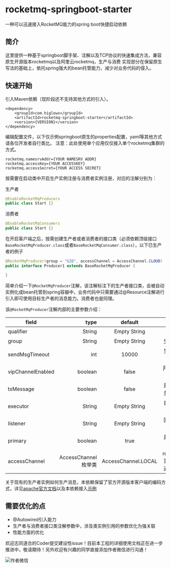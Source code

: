 # rocketmq-springboot-starter
一种可以迅速接入RocketMQ能力的spring boot快捷启动依赖

## 简介
这里提供一种基于springboot脚手架、注解以及TCP协议的快速集成方法，兼容原生开源版本rocketmq以及阿里云rocketmq，生产与消费
实现部分在保留原生写法的基础上，依托spring强大的bean托管能力，减少对业务代码的侵入。

## 快速开始

引入Maven依赖（现阶段还不支持其他方式的引入）。
```mxml
<dependency>
    <groupId>com.higlowx</groupId>
    <artifactId>rocketmq-springboot-starter</artifactId>
    <version>{VERSION}</version>
</dependency>
```
编辑配置文件，以下仅示例springboot原生的properties配置，yaml等其他方式请各位开发者自行类比。
注意：此处使用单个应用仅仅接入单个rocketmq集群的方式。
```properties
rocketmq.namesrvAddr={YOUR NAMESRV ADDR}
rocketmq.accessKey={YOUR ACCESSKEY}
rocketmq.accessSecret={YOUR ACCESS SECRET}
```
按需要在启动类中开启生产实例注册与消费者实例注册，对应的注解分别为：

生产者
```java
@EnableRocketMqProducers
public class Start {}
```
消费者
```java
@EnableRocketMqConsumers
public class Start {}
```

在开启客户端之后，按需创建生产者或者消费者的接口类（必须依赖顶级接口`BaseRocketMqProducer.class`或者`BaseRocketMqConsumer.class`），以下已生产者的例子

```java
@RocketMqProducer(group = "GID", accessChannel = AccessChannel.CLOUD)
public interface Producer1 extends BaseRocketMqProducer {

}
```
简单介绍一下`@RocketMqProducer`注解，该注解标注下的生产者接口类，会被自动实例化成bean托管到spring容器中，业务代码中只需要通过@Resource注解进行引入即可使用目标生产者的消息能力。消费者也是同理。

该`@RocketMqProducer`注解内部的主要参数介绍：

| field        | type    |  default  |  desc  |
| --------   | -----:   | :----: | :----: |
| qualifier        | String      |   Empty String    |  限定值  |
| group        | String      |   Empty String    |  生产者组  |
| sendMsgTimeout        | int      |   10000    |  生产超时时间  |
| vipChannelEnabled        | boolean      |   false    |  开启vip接入方式  |
| txMessage        | boolean      |   false    |  是否为事务型消息  |
| executor        | String      |   Empty String    |  自定义线程池名  |
| listener        | String      |   Empty String    |  回调监听实例名  |
| primary        | boolean      |   true    |  是否优先注入  |
| accessChannel        | AccessChannel枚举类      |  AccessChannel.LOCAL    |  rocketmq实例访问通道类型  |

关于现有的生产者实例如何生产消息，本依赖保留了官方开源版本客户端的编码方式，详见[apache官方文档](http://rocketmq.apache.org/docs/simple-example/)以及本依赖接入[示例](rocketmq-springboot-starter-test)



## 需要优化的点

* @Autowired引入能力
* 生产者与消费者接口类注解参数中，涉及类实例引用的参数优化为强关联
* 性能方面的优化

欢迎志同道合的Coder提交建设性issue！目前本工程的详细使用文档正在进一步推进中，敬请期待！另外欢迎有兴趣的同学直接添加作者微信进行沟通！

![作者微信](https://higlowx.oss-cn-beijing.aliyuncs.com/author_wechat_qrcode.png)

